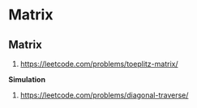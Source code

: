 Matrix
======

Matrix
----------
1. https://leetcode.com/problems/toeplitz-matrix/

**Simulation**
1. https://leetcode.com/problems/diagonal-traverse/

